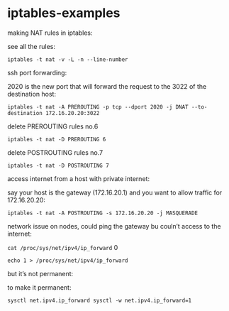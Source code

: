 # iptables-examples

making NAT rules in iptables:

see all the rules:

`iptables -t nat -v -L -n --line-number`

ssh port forwarding:

2020 is the new port that will forward the request to the 3022 of the destination host:

`iptables -t nat -A PREROUTING -p tcp --dport 2020 -j DNAT --to-destination 172.16.20.20:3022`

delete PREROUTING rules no.6

`iptables -t nat -D PREROUTING 6`

delete POSTROUTING rules no.7

`iptables -t nat -D POSTROUTING 7`

access internet from a host with private internet:

say your host is the gateway (172.16.20.1) and you want to allow traffic for 172.16.20.20:

`iptables -t nat -A POSTROUTING -s 172.16.20.20 -j MASQUERADE`

network issue on nodes, could ping the gateway bu couln’t access to the internet:

`cat /proc/sys/net/ipv4/ip_forward`
0

`echo 1 > /proc/sys/net/ipv4/ip_forward`

but it’s not permanent:

to make it permanent:

`sysctl net.ipv4.ip_forward
sysctl -w net.ipv4.ip_forward=1`
